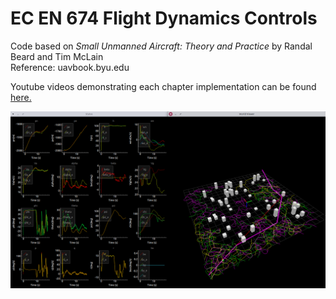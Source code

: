 # EC EN 674 Flight Dynamics Controls

Code based on *Small Unmanned Aircraft: Theory and Practice* by Randal Beard and Tim McLain  
Reference: uavbook.byu.edu

Youtube videos demonstrating each chapter implementation can be found [here.](https://www.youtube.com/playlist?list=PLa79EwlpK4ZMsxfw_ab-9_kLygiABV4_z)

![rrt example](docs/rrt.png)

